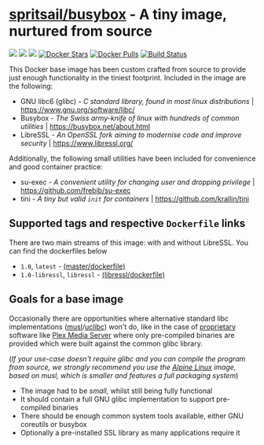 [hub]: https://hub.docker.com/r/spritsail/busybox
[git]: https://github.com/spritsail/busybox
[drone]: https://drone.spritsail.io/spritsail/busybox
[musl]: https://www.musl-libc.org/
[uclibc]: https://www.uclibc.org/

# [spritsail/busybox][hub] - A tiny image, nurtured from source
[![](https://images.microbadger.com/badges/image/spritsail/busybox.svg)](https://microbadger.com/images/spritsail/busybox)
[![](https://images.microbadger.com/badges/version/spritsail/busybox.svg)][hub]
[![](https://images.microbadger.com/badges/commit/spritsail/busybox.svg)][git]
[![Docker Stars](https://img.shields.io/docker/stars/spritsail/busybox.svg)][hub]
[![Docker Pulls](https://img.shields.io/docker/pulls/spritsail/busybox.svg)][hub]
[![Build Status](https://drone.spritsail.io/api/badges/spritsail/busybox/status.svg)][drone]

This Docker base image has been custom crafted from source to provide just enough functionality in the tiniest footprint. Included in the image are the following:
 - GNU libc6 (glibc) - _C standard library, found in most linux distributions_ | https://www.gnu.org/software/libc/
 - Busybox - _The Swiss army-knife of linux with hundreds of common utilities_ | https://busybox.net/about.html
 - LibreSSL - _An OpenSSL fork aiming to modernise code and improve security_ | https://www.libressl.org/

Additionally, the following small utilities have been included for convenience and good container practice:
 - su-exec - _A convenient utility for changing user and dropping privilege_ | https://github.com/frebib/su-exec
 - tini - _A tiny but valid `init` for containers_ | https://github.com/krallin/tini

## Supported tags and respective `Dockerfile` links

There are two main streams of this image: with and without LibreSSL. You can find the dockerfiles below

* `1.0`, `latest` - [(master/dockerfile)](https://github.com/spritsail/busybox/blob/master/Dockerfile)
* `1.0-libressl`, `libressl` - [(libressl/dockerfile)](https://github.com/spritsail/busybox/blob/libressl/Dockerfile)

## Goals for a base image

Occasionally there are opportunities where alternative standard libc implementations ([musl][musl]/[uclibc][uclibc]) won't do, like in the case of [proprietary](http://i.imgur.com/V5K7N1I.jpg) software like [Plex Media Server](https://www.plex.tv/downloads/) where only pre-compiled binaries are provided which were built against the common glibc library.

(_If your use-case doesn't require glibc and you can compile the program from source, we strongly recommend you use the [Alpine Linux](https://hub.docker.com/\_/alpine) image, based on musl, which is smaller and features a full packaging system_)

- The image had to be _small_, whilst still being fully functional
- It should contain a full GNU glibc implementation to support pre-compiled binaries
- There should be enough common system tools available, either GNU coreutils or busybox
- Optionally a pre-installed SSL library as many applications require it
